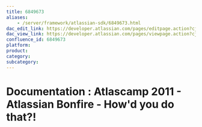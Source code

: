 ```yaml
---
title: 6849673
aliases:
    - /server/framework/atlassian-sdk/6849673.html
dac_edit_link: https://developer.atlassian.com/pages/editpage.action?cjm=wozere&pageId=6849673
dac_view_link: https://developer.atlassian.com/pages/viewpage.action?cjm=wozere&pageId=6849673
confluence_id: 6849673
platform:
product:
category:
subcategory:
---
```

# Documentation : Atlascamp 2011 - Atlassian Bonfire - How'd you do that?!

























